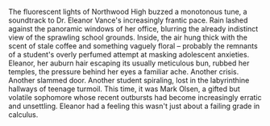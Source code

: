 The fluorescent lights of Northwood High buzzed a monotonous tune, a soundtrack to Dr. Eleanor Vance's increasingly frantic pace.  Rain lashed against the panoramic windows of her office, blurring the already indistinct view of the sprawling school grounds.  Inside, the air hung thick with the scent of stale coffee and something vaguely floral – probably the remnants of a student's overly perfumed attempt at masking adolescent anxieties.  Eleanor, her auburn hair escaping its usually meticulous bun, rubbed her temples, the pressure behind her eyes a familiar ache.  Another crisis. Another slammed door. Another student spiraling, lost in the labyrinthine hallways of teenage turmoil.  This time, it was Mark Olsen, a gifted but volatile sophomore whose recent outbursts had become increasingly erratic and unsettling.  Eleanor had a feeling this wasn't just about a failing grade in calculus.
